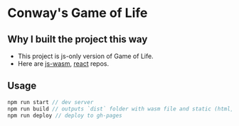 # Conway's Game of Life
## Why I built the project this way
- This project is js-only version of Game of Life.
- Here are [js-wasm](https://github.com/zkindest/rust-wa-game-of-life), [react](https://github.com/zkindest/react-game-of-life) repos.
## Usage
```ts
npm run start // dev server
npm run build // outputs `dist` folder with wasm file and static (html,css,js,etc) files.
npm run deploy // deploy to gh-pages 
```
